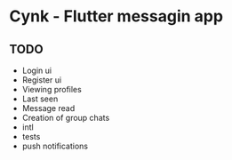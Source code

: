 # Cynk - Flutter messagin app



## TODO
- Login ui
- Register ui
- Viewing profiles
- Last seen
- Message read
- Creation of group chats
- intl
- tests
- push notifications


